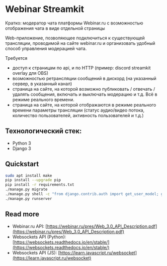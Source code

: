 # Webinar Streamkit
Кратко: модератор чата платформы Webinar.ru с возможностью отображения чата в виде отдельной страницы

Web-приложение, позволяющее подключиться к существующей трансляции, проводимой на сайте webinar.ru и 
организовать удобный способ управления модерацией чата.

Требуется 
- доступ к страницам по api, и по HTTP (пример: discord streamkit overlay для OBS)
- возможностью ретрансляции сообщений в дискорд (на указанный сервер, в указанный канал)
- страница на сайте, на которой возможно публиковать / отвечать / удалять сообщения, 
  включать и выключать модерацию и т.д. Всё в режиме реального времени.
- страница на сайте, на которой отображаются в режиме реального времени параметры трансляции 
  (статус аудио/видео потока, количество пользователей, активность пользователей и т.д.)


## Технологический стек:
- Python 3
- Django 3

## Quickstart
```bash
sudo apt install make
pip install --upgrade pip
pip install -r requirements.txt
./manage.py migrate
./manage.py shell -c "from django.contrib.auth import get_user_model; get_user_model().objects.create_superuser('vasya', 'krimiussp@gmail.com', 'aDima1901')"
./manage.py runserver
```

## Read more
- Webinar.ru API: [https://webinar.ru/pres/Web_3.0_API_Description.pdf](https://webinar.ru/pres/Web_3.0_API_Description.pdf)
- Websockets API (Python): [https://websockets.readthedocs.io/en/stable/](https://websockets.readthedocs.io/en/stable/)
- Websockets API (JS): [https://learn.javascript.ru/websocket](https://learn.javascript.ru/websocket) 
